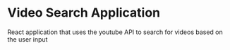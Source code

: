 # Video Search Application

React application that uses the youtube API to search for videos based on the user input

